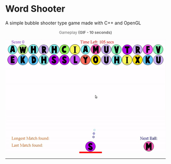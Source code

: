 # Word Shooter

A simple bubble shooter type game made with C++ and OpenGL

<p align="center" style="font-size:12px;color:dimgray;">Gameplay <strong>(GIF - 10 seconds)</strong>
</p>
<p align="center">
    <img src="assets/gameplay.gif" alt="Word Shooter Gameplay"/>
</p>
<hr>
